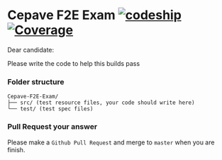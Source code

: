 # Cepave F2E Exam [![codeship](https://img.shields.io/codeship/fa845d80-d615-0133-0699-4e3a42acd1da/master.svg)](https://codeship.com/projects/142693) [![Coverage](https://img.shields.io/coveralls/rwu823/Cepave-F2E-Exam.svg)](https://coveralls.io/github/rwu823/Cepave-F2E-Exam)

Dear candidate:

Please write the code to help this builds pass

### Folder structure
```
Cepave-F2E-Exam/
├── src/ (test resource files, your code should write here)
└── test/ (test spec files)
```

### Pull Request your answer
Please make a `Github Pull Request` and merge to `master` when you are finish.
